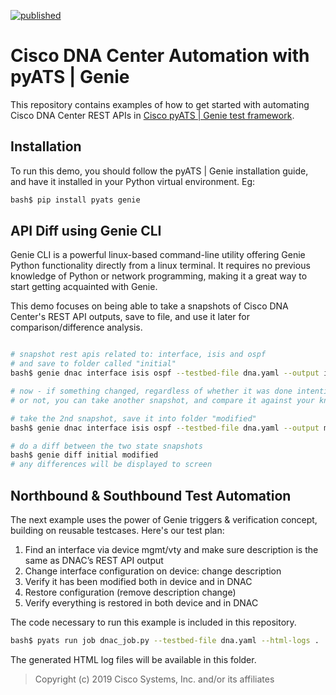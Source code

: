 [![published](https://static.production.devnetcloud.com/codeexchange/assets/images/devnet-published.svg)](https://developer.cisco.com/codeexchange/github/repo/CiscoTestAutomation/DNAC-pyATS-Genie)

# Cisco DNA Center Automation with pyATS | Genie

This repository contains examples of how to get started with automating Cisco 
DNA Center REST APIs in [Cisco pyATS | Genie test framework].

[Cisco pyATS | Genie test framework]: http://cs.co/pyats

## Installation

To run this demo, you should follow the pyATS | Genie installation guide, 
and have it installed in your Python virtual environment. Eg:

```bash
bash$ pip install pyats genie
```

## API Diff using Genie CLI

Genie CLI is a powerful linux-based command-line utility offering Genie Python 
functionality directly from a linux terminal. It requires no previous knowledge 
of Python or network programming, making it a great way to start getting 
acquainted with Genie.

This demo focuses on being able to take a snapshots of Cisco DNA Center's REST
API outputs, save to file, and use it later for comparison/difference analysis.

```bash

# snapshot rest apis related to: interface, isis and ospf
# and save to folder called "initial"
bash$ genie dnac interface isis ospf --testbed-file dna.yaml --output initial --via dnac:rest --device dnac

# now - if something changed, regardless of whether it was done intentionally
# or not, you can take another snapshot, and compare it against your know-good states

# take the 2nd snapshot, save it into folder "modified"
bash$ genie dnac interface isis ospf --testbed-file dna.yaml --output modified --via dnac:rest --device dnac

# do a diff between the two state snapshots
bash$ genie diff initial modified
# any differences will be displayed to screen
```

## Northbound & Southbound Test Automation

The next example uses the power of Genie triggers & verification concept, 
building on reusable testcases. Here's our test plan:

1. Find an interface via device mgmt/vty and make sure description is the same as DNAC’s REST API output
2. Change interface configuration on device: change description
3. Verify it has been modified both in device and in DNAC 
4. Restore configuration (remove description change)
5. Verify everything is restored in both device and in DNAC

The code necessary to run this example is included in this repository. 

```bash
bash$ pyats run job dnac_job.py --testbed-file dna.yaml --html-logs .
```

The generated HTML log files will be available in this folder.

> Copyright (c) 2019 Cisco Systems, Inc. and/or its affiliates
